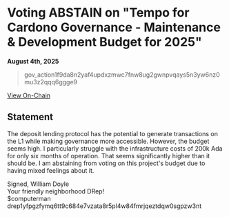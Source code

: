 # Voting ABSTAIN on "Tempo for Cardono Governance - Maintenance & Development Budget for 2025"

**August 4th, 2025**

> gov_action1f9da8n2yaf4updxzmwc7fnw8ug2gwnpvqays5n3yw6nz0mu3z2qqq6ggge9

[View On-Chain](https://cardanoscan.io/vote/5432d2ba68b18253341d6ba8ef00e4b358372d8105e259466cee7518cb173bc7)

## Statement

The deposit lending protocol has the potential to generate transactions on the L1 while making governance more accessible. However, the budget seems high. I particularly struggle with the infrastructure costs of 200k Ada for only six months of operation. That seems significantly higher than it should be. I am abstaining from voting on this project's budget due to having mixed feelings about it. 

Signed,
William Doyle <br>
Your friendly neighborhood DRep! <br>
$computerman <br>
drep1yfpgzfymq6tt9c684e7vzata8r5pl4w84fmrjqeztdqw0sgpzw3nt